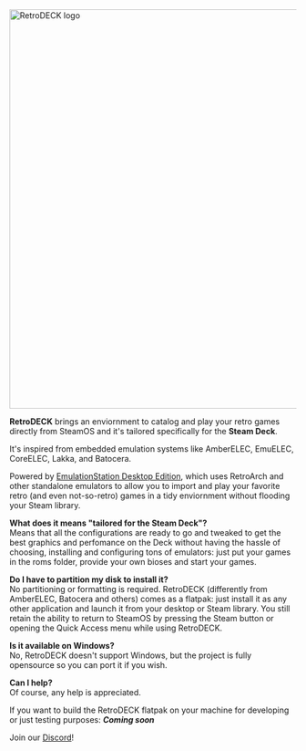 <img src="https://github.com/XargonWan/RetroDECK/blob/main/res/logo.png?raw=true" alt="RetroDECK logo" width="700"/>

**RetroDECK** brings an enviornment to catalog and play your retro games directly from SteamOS and it's tailored specifically for the **Steam Deck**.

It's inspired from embedded emulation systems like AmberELEC, EmuELEC, CoreELEC, Lakka, and Batocera.

Powered by [EmulationStation Desktop Edition](https://es-de.org), which uses RetroArch and other standalone emulators to allow you to import and play your favorite retro (and even not-so-retro) games in a tidy enviornment without flooding your Steam library.

**What does it means "tailored for the Steam Deck"?**\
Means that all the configurations are ready to go and tweaked to get the best graphics and perfomance on the Deck without having the hassle of choosing, installing and configuring tons of emulators: just put your games in the roms folder, provide your own bioses and start your games.

**Do I have to partition my disk to install it?**\
No partitioning or formatting is required. RetroDECK (differently from AmberELEC, Batocera and others) comes as a flatpak: just install it as any other application and launch it from your desktop or Steam library. You still retain the ability to return to SteamOS by pressing the Steam button or opening the Quick Access menu while using RetroDECK.

**Is it available on Windows?**\
No, RetroDECK doesn't support Windows, but the project is fully opensource so you can port it if you wish.

**Can I help?**\
Of course, any help is appreciated.

If you want to build the RetroDECK flatpak on your machine for developing or just testing purposes:
***Coming soon***

Join our [Discord](https://discord.gg/Dz3szYsP8g)!
